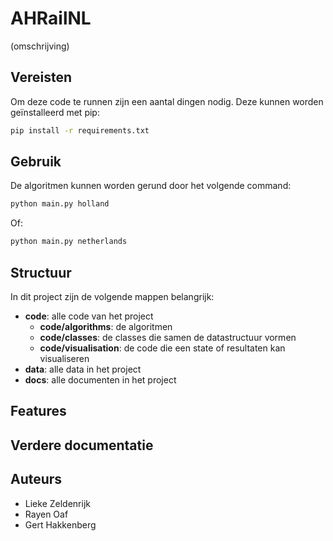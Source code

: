 # AHRailNL
(omschrijving)

## Vereisten
Om deze code te runnen zijn een aantal dingen nodig. Deze kunnen worden geïnstalleerd met pip:
```bash
pip install -r requirements.txt
```

## Gebruik
De algoritmen kunnen worden gerund door het volgende command:

```bash
python main.py holland
```
Of:

```bash
python main.py netherlands
```

## Structuur
In dit project zijn de volgende mappen belangrijk:
- **code**: alle code van het project
    - **code/algorithms**: de algoritmen
    - **code/classes**: de classes die samen de datastructuur vormen
    - **code/visualisation**: de code die een state of resultaten kan visualiseren
- **data**: alle data in het project
- **docs**: alle documenten in het project

## Features

## Verdere documentatie

## Auteurs
- Lieke Zeldenrijk
- Rayen Oaf
- Gert Hakkenberg
